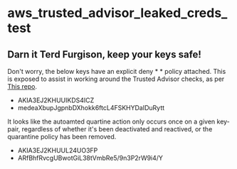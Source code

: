 # aws_trusted_advisor_leaked_creds_test

## Darn it Terd Furgison, keep your keys safe!

Don't worry, the below keys have an explicit deny * * policy attached. This is exposed to assist in working around the Trusted Advisor checks, as per [This repo](https://github.com/aws/Trusted-Advisor-Tools/blob/master/ExposedAccessKeys/README.md).

- AKIA3EJ2KHUUIKDS4ICZ
- medeaXbupJgpnbDXhokk6ftcL4FSKHYDaIDuRytt


It looks like the autoamted quartine action only occurs once on a given key-pair, regardless of whether it's been deactivated and reactived, or the quarantine policy has been removed.
- AKIA3EJ2KHUUL24UO3FP
- ARfBhfRvcgUBwotGiL38tVmbRe5/9n3P2rW9i4/Y
